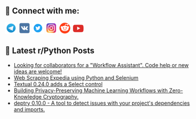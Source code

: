 ## 🔎 Connect with me:
[<img src="https://github.com/bullbesh/bullbesh/blob/main/images/Telegram.png" width="32" height="32" />](https://t.me/bullbesh)
[<img src="https://github.com/bullbesh/bullbesh/blob/main/images/VK.png" width="32" height="32" />](https://vk.com/bullbesh)
[<img src="https://github.com/bullbesh/bullbesh/blob/main/images/Twitter.png" width="32" height="32" />](https://twitter.com/bullbesh1)
[<img src="https://github.com/bullbesh/bullbesh/blob/main/images/Instagram.png" width="32" height="32" />](https://www.instagram.com/bullbesh)
[<img src="https://github.com/bullbesh/bullbesh/blob/main/images/Reddit.png" width="32" height="32" />](https://www.reddit.com/user/bullbesh)
[<img src="https://github.com/bullbesh/bullbesh/blob/main/images/YouTube.png" width="32" height="32" />](https://www.youtube.com/channel/UCtfjRs6uzgq5mfm8S06WTcg)

## 📕 Latest r/Python Posts
<!-- BLOG-POST-LIST:START -->
- [Looking for collaborators for a &quot;Workflow Assistant&quot;. Code help or new ideas are welcome!](https://www.reddit.com/r/Python/comments/13c1lle/looking_for_collaborators_for_a_workflow/)
- [Web Scraping Expedia using Python and Selenium](https://www.reddit.com/r/Python/comments/13c0fve/web_scraping_expedia_using_python_and_selenium/)
- [Textual 0.24.0 adds a Select control](https://www.reddit.com/r/Python/comments/13bxof6/textual_0240_adds_a_select_control/)
- [Building Privacy-Preserving Machine Learning Workflows with Zero-Knowledge Cryptography.](https://www.reddit.com/r/Python/comments/13bwds7/building_privacypreserving_machine_learning/)
- [deptry 0.10.0 - A tool to detect issues with your project&#39;s dependencies and imports.](https://www.reddit.com/r/Python/comments/13bwa7y/deptry_0100_a_tool_to_detect_issues_with_your/)
<!-- BLOG-POST-LIST:END -->
